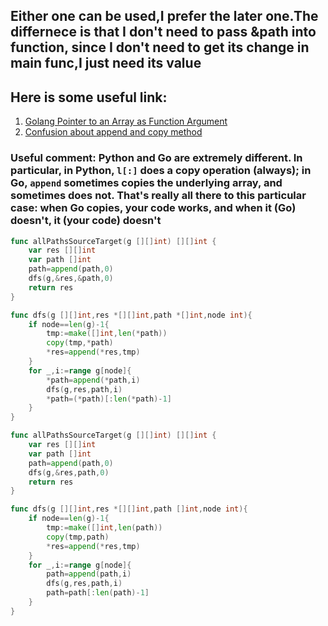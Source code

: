 ## Either one can be used,I prefer the later one.The differnece is that I don't need to pass &path into function, since I don't need to get its change in main func,I just need its value

## Here is some useful link:
1. [Golang Pointer to an Array as Function Argument](https://www.geeksforgeeks.org/golang-pointer-to-an-array-as-function-argument/)
2. [Confusion about append and copy method](https://stackoverflow.com/questions/65368629/confusion-about-append-and-copy-method?noredirect=1#comment115573695_65368629)                         


### Useful comment: Python and Go are extremely different. In particular, in Python, ```l[:]``` does a copy operation (always); in Go, ```append``` sometimes copies the underlying array, and sometimes does not. That's really all there to this particular case: when Go copies, your code works, and when it (Go) doesn't, it (your code) doesn't 

```go
func allPathsSourceTarget(g [][]int) [][]int {
    var res [][]int
    var path []int
    path=append(path,0)
    dfs(g,&res,&path,0)
    return res
}

func dfs(g [][]int,res *[][]int,path *[]int,node int){
    if node==len(g)-1{
        tmp:=make([]int,len(*path))
        copy(tmp,*path)
        *res=append(*res,tmp)
    }
    for _,i:=range g[node]{
        *path=append(*path,i)
        dfs(g,res,path,i)
        *path=(*path)[:len(*path)-1]   
    }
}
```
```go
func allPathsSourceTarget(g [][]int) [][]int {
    var res [][]int
    var path []int
    path=append(path,0)
    dfs(g,&res,path,0)
    return res
}

func dfs(g [][]int,res *[][]int,path []int,node int){
    if node==len(g)-1{
        tmp:=make([]int,len(path))
        copy(tmp,path)
        *res=append(*res,tmp)
    }
    for _,i:=range g[node]{
        path=append(path,i)
        dfs(g,res,path,i)
        path=path[:len(path)-1]   
    }
}
```
